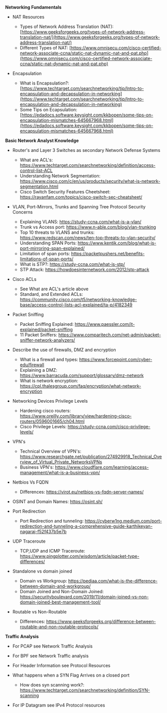 **Networking Fundamentals**

- NAT Resources
    
    - Types of Network Address Translation (NAT): [https://www.geeksforgeeks.org/types-of-network-address-translation-nat/](https://www.geeksforgeeks.org/types-of-network-address-translation-nat/)
    - Different Types of NAT: [https://www.omnisecu.com/cisco-certified-network-associate-ccna/static-nat-dynamic-nat-and-pat.php](https://www.omnisecu.com/cisco-certified-network-associate-ccna/static-nat-dynamic-nat-and-pat.php)
- Encapsulation
    
    - What is Encapsulation?: [https://www.techtarget.com/searchnetworking/tip/Intro-to-encapsulation-and-decapsulation-in-networking](https://www.techtarget.com/searchnetworking/tip/Intro-to-encapsulation-and-decapsulation-in-networking)
    - Some Tips on Ecapsulation: [https://edadocs.software.keysight.com/kkbopen/some-tips-on-encapsulation-mismatches-645667968.html](https://edadocs.software.keysight.com/kkbopen/some-tips-on-encapsulation-mismatches-645667968.html)

**Basic Network Analyst Knowledge**

- Router's and Layer 3 Switches as secondary Network Defense Systems
	 - What are ACL's: https://www.techtarget.com/searchnetworking/definition/access-control-list-ACL
	 - Understanding Network Segmentation: https://www.cisco.com/c/en/us/products/security/what-is-network-segmentation.html
	 - Cisco Switch Security Features Cheetsheet: https://rayanfam.com/topics/cisco-switch-sec-cheatsheet/
- VLAN, Port-Mirrors, Trunks and Spanning Tree Protocol Security Concerns
	- Explaining VLANS: https://study-ccna.com/what-is-a-vlan/
	- Trunk vs Access port: https://www.n-able.com/blog/vlan-trunking
	- Top 10 threats to VLANS and trunks: https://www.redscan.com/news/ten-top-threats-to-vlan-security/
	- Understanding SPAN Ports: https://www.kentik.com/blog/what-is-port-mirroring-span-explained/
	- Limitation of span ports: https://packetpushers.net/benefits-limitations-of-span-ports/
	- What is STP?: https://study-ccna.com/what-is-stp/
	- STP Attack: https://howdoesinternetwork.com/2012/stp-attack

- Cisco ACLs
	- See What are ACL's article above
	- Standard, and Extended ACLs: https://community.cisco.com/t5/networking-knowledge-base/access-control-lists-acl-explained/ta-p/4182349

- Packet Sniffing
	- Packet Sniffing Explained: https://www.paessler.com/it-explained/packet-sniffing
	- 11 Packet Sniffers: https://www.comparitech.com/net-admin/packet-sniffer-network-analyzers/

- Describe the use of firewalls, DMZ and encryption
	- What is a firewall and types: https://www.forcepoint.com/cyber-edu/firewall
	- Explaining a DMZ: https://www.barracuda.com/support/glossary/dmz-network
	- What is network encryption: https://cpl.thalesgroup.com/faq/encryption/what-network-encryption

- Networking Devices Privilege Levels
	- Hardening cisco routers: https://www.oreilly.com/library/view/hardening-cisco-routers/0596001665/ch04.html
	- Cisco Privilege Levels: https://study-ccna.com/cisco-privilege-levels/


- VPN's
	- Technical Overview of VPN's: https://www.researchgate.net/publication/274929918_Technical_Overview_of_Virtual_Private_NetworksVPNs
	- Business VPN's: https://www.cloudflare.com/learning/access-management/what-is-a-business-vpn/

- Netbios Vs FQDN
	- Differences: https://virot.eu/netbios-vs-fqdn-server-names/

- OSINT and Domain Names: https://osint.sh/

- Port Redirection
	- Port Redirection and tunneling: https://cyberw1ng.medium.com/port-redirection-and-tunneling-a-comprehensive-guide-karthikeyan-nagaraj-f52f437b5e7b

- UDP Traceroute
	- TCP,UDP and ICMP Traceroute: https://www.pingplotter.com/wisdom/article/packet-type-differences/

- Standalone vs domain joined
	- Domain vs Workgroup: https://pediaa.com/what-is-the-difference-between-domain-and-workgroup/
	- Domain Joined and Non-Domain Joined: https://securityboulevard.com/2019/11/domain-joined-vs-non-domain-joined-best-management-tool/

- Routable vs Non-Routable
	- Differences: https://www.geeksforgeeks.org/difference-between-routable-and-non-routable-protocols/

**Traffic Analysis**

- For PCAP see Network Traffic Analysis
- For BPF see Network Traffic analysis
- For Header Information see Protocol Resources

- What happens when a SYN Flag Arrives on a closed port
	- How does syn scanning work?: https://www.techtarget.com/searchnetworking/definition/SYN-scanning

- For IP Datagram see IPv4 Protocol resources
   
